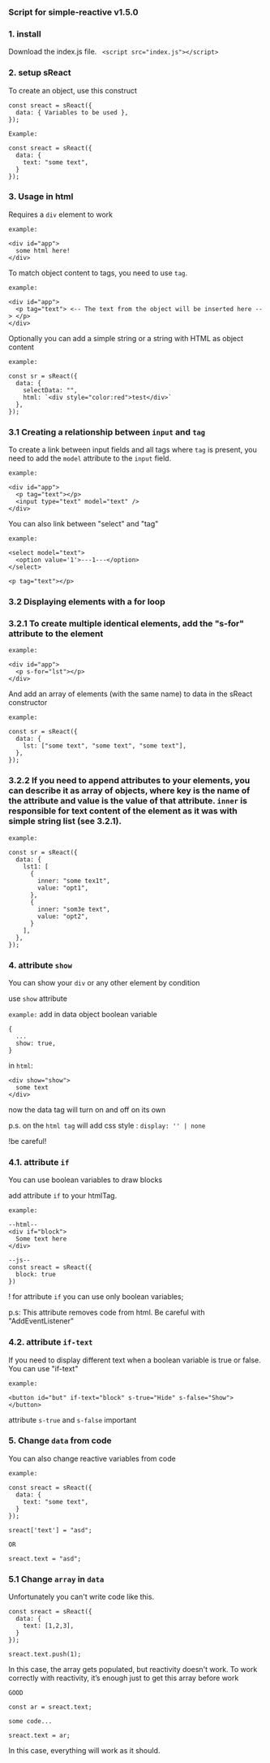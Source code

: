 ### Script for simple-reactive v1.5.0

### 1. install
Download the index.js file.
` <script src="index.js"></script>`

### 2. setup sReact
To create an object, use this construct
```
const sreact = sReact({
  data: { Variables to be used },
});
```

`Example:`
```
const sreact = sReact({
  data: { 
    text: "some text",
  }
});
```

### 3. Usage in html
Requires a `div` element to work

`example:`
```
<div id="app">
  some html here!
</div>
```

To match object content to tags, you need to use `tag`.

`example:`
```
<div id="app">
  <p tag="text"> <-- The text from the object will be inserted here --> </p>
</div>
```

Optionally you can add a simple string or a string with HTML as object content

`example:`
```
const sr = sReact({
  data: {
    selectData: "",
    html: `<div style="color:red">test</div>`
  },
});
```

### 3.1 Creating a relationship between `input` and `tag`

To create a link between input fields and all tags where `tag` is present, you need to add the `model` attribute to the `input` field. 

`example:`
```
<div id="app">
  <p tag="text"></p>
  <input type="text" model="text" />
</div>
```

You can also link between "select" and "tag"

`example:`
```
<select model="text">
  <option value='1'>---1---</option>
</select>

<p tag="text"></p>

```

### 3.2 Displaying elements with a for loop

### 3.2.1 To create multiple identical elements, add the "s-for" attribute to the element

`example:`
```
<div id="app">
  <p s-for="lst"></p>
</div>
```

And add an array of elements (with the same name) to data in the sReact constructor

`example:`
```
const sr = sReact({
  data: {
    lst: ["some text", "some text", "some text"],
  },
});

```

### 3.2.2 If you need to append attributes to your elements, you can describe it as array of objects, where key is the name of the attribute and value is the value of that attribute. `inner` is responsible for text content of the element as it was with simple string list (see 3.2.1).

`example:`
```
const sr = sReact({
  data: {
    lst1: [
      {
        inner: "some tex1t",
        value: "opt1",
      },
      {
        inner: "som3e text",
        value: "opt2",
      }
    ],
  },
});
```

### 4. attribute `show`
You can show your `div` or any other element by condition

use `show` attribute

`example:`
add in data object boolean variable
```
{
  ...
  show: true,
}
```

in `html`:
```
<div show="show">
  some text
</div>
```

now the data tag will turn on and off on its own

p.s.
on the `html tag` will add css style : `display: '' | none`

!be careful!

### 4.1. attribute `if`

You can use boolean variables to draw blocks

add attribute `if` to your htmlTag.

`example:`
```
--html--
<div if="block">
  Some text here
</div>

--js--
const sreact = sReact({
  block: true
})
```
! for attribute `if` you can use only boolean variables;

p.s: This attribute removes code from html. Be careful with "AddEventListener"

### 4.2. attribute `if-text`

If you need to display different text when a boolean variable is true or false.
You can use "if-text"

`example:`
```
<button id="but" if-text="block" s-true="Hide" s-false="Show"></button>
```
attribute `s-true` and `s-false` important

### 5. Change `data` from code

You can also change reactive variables from code

`example:`
```
const sreact = sReact({
  data: { 
    text: "some text",
  }
});

sreact['text'] = "asd";

OR

sreact.text = "asd";
```

### 5.1 Change `array` in `data`

Unfortunately you can't write code like this.

```
const sreact = sReact({
  data: { 
    text: [1,2,3],
  }
});

sreact.text.push(1);
```
In this case, the array gets populated, but reactivity doesn't work. To work correctly with reactivity, it’s enough just to get this array before work

`GOOD`
```
const ar = sreact.text;

some code...

sreact.text = ar;
```

In this case, everything will work as it should.